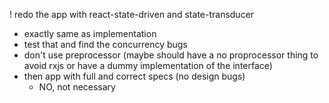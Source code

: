 ! redo the app with react-state-driven and state-transducer
  - exactly same as implementation
  - test that and find the concurrency bugs
  - don't use preprocessor (maybe should have a no proprocessor thing to avoid rxjs or have a 
  dummy implementation of the interface)
- then app with full and correct specs (no design bugs)
  - NO, not necessary
